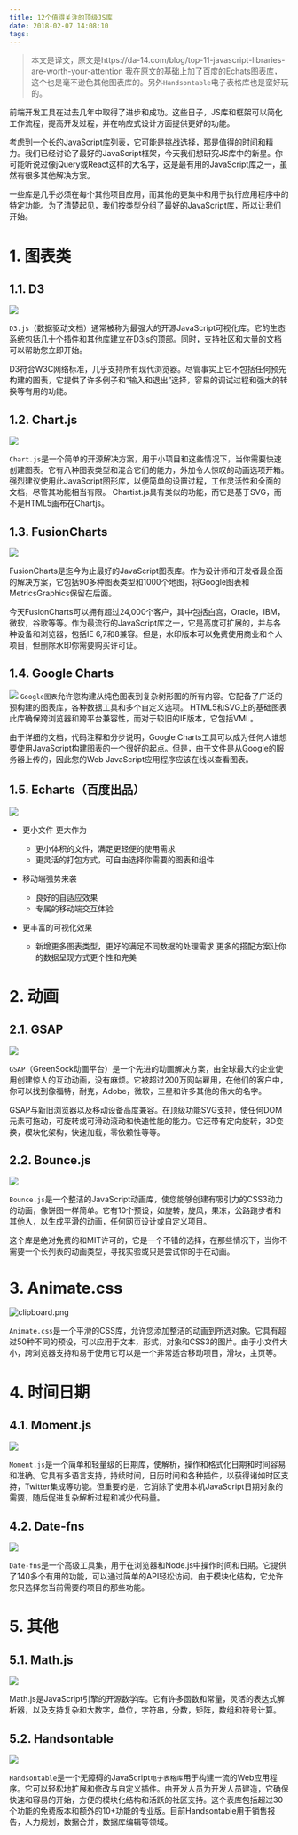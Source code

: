```yaml
---
title: 12个值得关注的顶级JS库
date: 2018-02-07 14:08:10
tags:
---
```


> 本文是译文，原文是https://da-14.com/blog/top-11-javascript-libraries-are-worth-your-attention
> 我在原文的基础上加了百度的Echats图表库，这个也是毫不逊色其他图表库的。另外`Handsontable`电子表格库也是蛮好玩的。

前端开发工具在过去几年中取得了进步和成功。这些日子，JS库和框架可以简化工作流程，提高开发过程，并在响应式设计方面提供更好的功能。

考虑到一个长的JavaScript库列表，它可能是挑战选择，那是值得的时间和精力。我们已经讨论了最好的JavaScript框架，今天我们想研究JS库中的新星。你可能听说过像jQuery或React这样的大名字，这是最有用的JavaScript库之一，虽然有很多其他解决方案。

一些库是几乎必须在每个其他项目应用，而其他的更集中和用于执行应用程序中的特定功能。为了清楚起见，我们按类型分组了最好的JavaScript库，所以让我们开始。

# 1. 图表类
## 1.1. D3

![](http://p3alsaatj.bkt.clouddn.com/20180207140915_vcI4lr_Screenshot.jpeg)

`D3.js`（数据驱动文档）通常被称为最强大的开源JavaScript可视化库。它的生态系统包括几十个插件和其他库建立在D3js的顶部。同时，支持社区和大量的文档可以帮助您立即开始。

D3符合W3C网络标准，几乎支持所有现代浏览器。尽管事实上它不包括任何预先构建的图表，它提供了许多例子和“输入和退出”选择，容易的调试过程和强大的转换等有用的功能。

## 1.2. Chart.js

![](http://p3alsaatj.bkt.clouddn.com/20180207140930_ZnxYmL_Screenshot.jpeg)

`Chart.js`是一个简单的开源解决方案，用于小项目和这些情况下，当你需要快速创建图表。它有八种图表类型和混合它们的能力，外加令人惊叹的动画选项开箱。强烈建议使用此JavaScript图形库，以便简单的设置过程，工作灵活性和全面的文档，尽管其功能相当有限。 Chartist.js具有类似的功能，而它是基于SVG，而不是HTML5画布在Chartjs。

## 1.3. FusionCharts

![](http://p3alsaatj.bkt.clouddn.com/20180207140946_mjOHvG_Screenshot.jpeg)

FusionCharts是迄今为止最好的JavaScript图表库。作为设计师和开发者最全面的解决方案，它包括90多种图表类型和1000个地图，将Google图表和MetricsGraphics保留在后面。

今天FusionCharts可以拥有超过24,000个客户，其中包括白宫，Oracle，IBM，微软，谷歌等等。作为最流行的JavaScript库之一，它是高度可扩展的，并与各种设备和浏览器，包括IE 6,7和8兼容。但是，水印版本可以免费使用商业和个人项目，但删除水印你需要购买许可证。

## 1.4. Google Charts


![](http://p3alsaatj.bkt.clouddn.com/20180207141002_vvosw1_Screenshot.jpeg)
`Google图表`允许您构建从纯色图表到复杂树形图的所有内容。它配备了广泛的预构建的图表库，各种数据工具和多个自定义选项。 HTML5和SVG上的基础图表​​此库确保跨浏览器和跨平台兼容性，而对于较旧的IE版本，它包括VML。

由于详细的文档，代码注释和分步说明，Google Charts工具可以成为任何人谁想要使用JavaScript构建图表的一个很好的起点。但是，由于文件是从Google的服务器上传的，因此您的Web JavaScript应用程序应该在线以查看图表。

## 1.5. Echarts（百度出品）
![](http://p3alsaatj.bkt.clouddn.com/20180207141017_bXZ0zq_Screenshot.jpeg)
- 更小文件 更大作为

    - 更小体积的文件，满足更轻便的使用需求
    - 更灵活的打包方式，可自由选择你需要的图表和组件

- 移动端强势来袭

    - 良好的自适应效果
    - 专属的移动端交互体验

- 更丰富的可视化效果
    - 新增更多图表类型，更好的满足不同数据的处理需求 更多的搭配方案让你的数据呈现方式更个性和完美

# 2. 动画
## 2.1. GSAP

![](http://p3alsaatj.bkt.clouddn.com/20180207141045_LW91oF_Screenshot.jpeg)

`GSAP`（GreenSock动画平台）是一个先进的动画解决方案，由全球最大的企业使用创建惊人的互动动画，没有麻烦。它被超过200万网站雇用，在他们的客户中，你可以找到像福特，耐克，Adobe，微软，三星和许多其他的伟大的名字。

GSAP与新旧浏览器以及移动设备高度兼容。在顶级功能SVG支持，使任何DOM元素可拖动，可旋转或可滑动滚动和快速性能的能力。它还带有定向旋转，3D变换，模块化架构，快速加载，零依赖性等等。

## 2.2. Bounce.js

![](http://p3alsaatj.bkt.clouddn.com/20180207141103_qmxThj_Screenshot.jpeg)

`Bounce.js`是一个整洁的JavaScript动画库，使您能够创建有吸引力的CSS3动力的动画，像饼图一样简单。它有10个预设，如旋转，旋风，果冻，公路跑步者和其他人，以生成平滑的动画，任何网页设计或自定义项目。

这个库是绝对免费的和MIT许可的，它是一个不错的选择，在那些情况下，当你不需要一个长列表的动画类型，寻找实验或只是尝试你的手在动画。

# 3. Animate.css

![clipboard.png](/img/bVI7Av)

`Animate.css`是一个平滑的CSS库，允许您添加整洁的动画到所选对象。它具有超过50种不同的预设，可以应用于文本，形式，对象和CSS3的图片。由于小文件大小，跨浏览器支持和易于使用它可以是一个非常适合移动项目，滑块，主页等。

# 4. 时间日期
## 4.1. Moment.js

![](http://p3alsaatj.bkt.clouddn.com/20180207141151_MuJJGe_Screenshot.jpeg)

`Moment.js`是一个简单和轻量级的日期库，使解析，操作和格式化日期和时间容易和准确。它具有多语言支持，持续时间，日历时间和各种插件，以获得诸如时区支持，Twitter集成等功能。但重要的是，它消除了使用本机JavaScript日期对象的需要，随后促进复杂解析过程和减少代码量。

## 4.2. Date-fns

![](http://p3alsaatj.bkt.clouddn.com/20180207141209_nLE7jE_Screenshot.jpeg)

`Date-fns`是一个高级工具集，用于在浏览器和Node.js中操作时间和日期。它提供了140多个有用的功能，可以通过简单的API轻松访问。由于模块化结构，它允许您只选择您当前需要的项目的那些功能。

# 5. 其他
## 5.1. Math.js


![](http://p3alsaatj.bkt.clouddn.com/20180207141231_eEfaRZ_Screenshot.jpeg)


Math.js是JavaScript引擎的开源数学库。它有许多函数和常量，灵活的表达式解析器，以及支持复杂和大数字，单位，字符串，分数，矩阵，数组和符号计算。

## 5.2. Handsontable

![](http://p3alsaatj.bkt.clouddn.com/20180207141247_GqNwF8_Screenshot.jpeg)

`Handsontable`是一个无障碍的JavaScript`电子表格库`用于构建一流的Web应用程序。它可以轻松地扩展和修改与自定义插件。由开发人员为开发人员建造，它确保快速和容易的开始，方便的模块化结构和活跃的社区支持。这个表库包括超过30个功能的免费版本和额外的10+功能的专业版。目前Handsontable用于销售报告，人力规划，数据合并，数据库编辑等领域。


  [1]: /img/bVI7Ev

> 